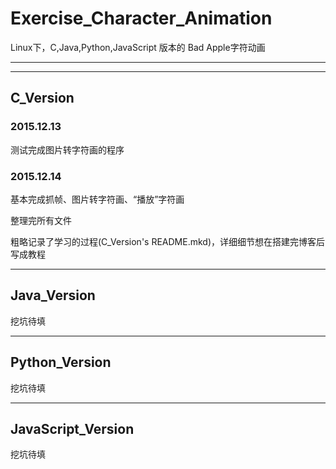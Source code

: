 # Exercise_Character_Animation

Linux下，C,Java,Python,JavaScript 版本的 Bad Apple字符动画

---

---

## C_Version

### 2015.12.13

测试完成图片转字符画的程序           

### 2015.12.14

基本完成抓帧、图片转字符画、“播放”字符画               

整理完所有文件             

粗略记录了学习的过程(C_Version's README.mkd)，详细细节想在搭建完博客后写成教程             

---

## Java_Version

挖坑待填            

---

## Python_Version

挖坑待填            

---

## JavaScript_Version

挖坑待填            
